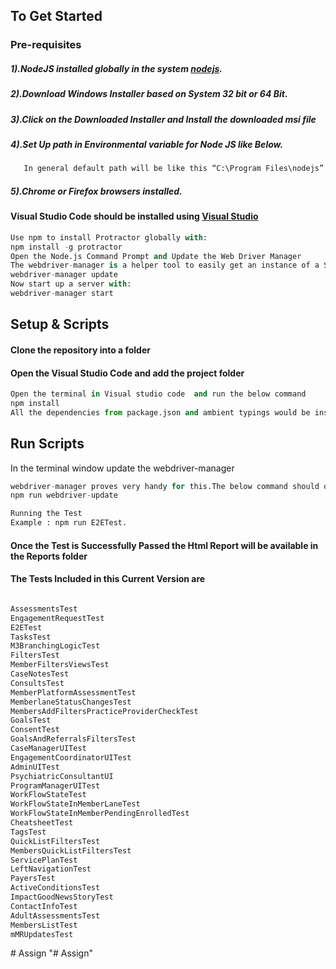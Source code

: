## To Get Started
### Pre-requisites
##### 1).NodeJS installed globally in the system [nodejs](https://nodejs.org/en/download/).
##### 2).Download  Windows Installer based on System 32 bit or 64 Bit.
##### 3).Click on the Downloaded Installer and Install the downloaded msi file
##### 4).Set Up path in Environmental variable for Node JS like Below.
```python
   In general default path will be like this “C:\Program Files\nodejs”
```
##### 5).Chrome or Firefox browsers installed.
#### Visual Studio Code should be installed using [Visual Studio](https://code.visualstudio.com/download)
```python
Use npm to install Protractor globally with:
npm install -g protractor
Open the Node.js Command Prompt and Update the Web Driver Manager
The webdriver-manager is a helper tool to easily get an instance of a Selenium Server running. Use it to download the necessary binaries with:
webdriver-manager update
Now start up a server with:
webdriver-manager start
```
## Setup & Scripts
#### Clone the repository into a folder
####  Open the Visual Studio Code and add the project folder
```python
Open the terminal in Visual studio code  and run the below command
npm install
All the dependencies from package.json and ambient typings would be installed in the node_modules folder. You find the node_modules folder created in your project.
```
## Run Scripts
In the terminal window update the webdriver-manager
```python
webdriver-manager proves very handy for this.The below command should download the chrome & gecko driver binaries locally for you!
npm run webdriver-update

Running the Test
Example : npm run E2ETest.
```
#### Once the Test is Successfully Passed the Html Report will be available in the Reports folder

#### The Tests Included in this Current Version are
```python

AssessmentsTest
EngagementRequestTest
E2ETest
TasksTest
M3BranchingLogicTest
FiltersTest
MemberFiltersViewsTest
CaseNotesTest
ConsultsTest
MemberPlatformAssessmentTest
MemberlaneStatusChangesTest
MembersAddFiltersPracticeProviderCheckTest
GoalsTest
ConsentTest
GoalsAndReferralsFiltersTest
CaseManagerUITest
EngagementCoordinatorUITest
AdminUITest
PsychiatricConsultantUI
ProgramManagerUITest
WorkFlowStateTest
WorkFlowStateInMemberLaneTest
WorkFlowStateInMemberPendingEnrolledTest
CheatsheetTest
TagsTest
QuickListFiltersTest
MembersQuickListFiltersTest
ServicePlanTest
LeftNavigationTest
PayersTest
ActiveConditionsTest
ImpactGoodNewsStoryTest
ContactInfoTest
AdultAssessmentsTest
MembersListTest
mMRUpdatesTest

```
#   A s s i g n  
 "# Assign" 
